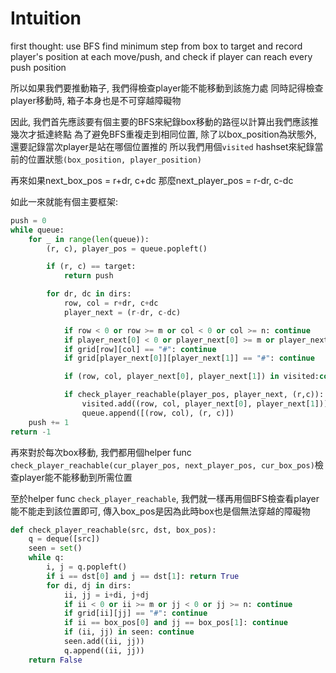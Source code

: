 # Intuition

first thought:
use BFS find minimum step from box to target and record player's position at each move/push, and check if player can reach every push position

所以如果我們要推動箱子, 我們得檢查player能不能移動到該施力處
同時記得檢查player移動時, 箱子本身也是不可穿越障礙物

因此, 我們首先應該要有個主要的BFS來紀錄box移動的路徑以計算出我們應該推幾次才抵達終點
為了避免BFS重複走到相同位置, 除了以box_position為狀態外, 還要記錄當次player是站在哪個位置推的
所以我們用個`visited` hashset來紀錄當前的位置狀態`(box_position, player_position)`

再來如果next_box_pos = r+dr, c+dc
那麼next_player_pos = r-dr, c-dc

如此一來就能有個主要框架:
```py
push = 0
while queue:
    for _ in range(len(queue)):
        (r, c), player_pos = queue.popleft()

        if (r, c) == target:
            return push

        for dr, dc in dirs:
            row, col = r+dr, c+dc
            player_next = (r-dr, c-dc)

            if row < 0 or row >= m or col < 0 or col >= n: continue
            if player_next[0] < 0 or player_next[0] >= m or player_next[1] < 0 or player_next[1] >= n: continue
            if grid[row][col] == "#": continue
            if grid[player_next[0]][player_next[1]] == "#": continue

            if (row, col, player_next[0], player_next[1]) in visited:continue

            if check_player_reachable(player_pos, player_next, (r,c)):
                visited.add((row, col, player_next[0], player_next[1]))
                queue.append([(row, col), (r, c)])
    push += 1
return -1
```

再來對於每次box移動, 我們都用個helper func `check_player_reachable(cur_player_pos, next_player_pos, cur_box_pos)`檢查player能不能移動到所需位置

至於helper func `check_player_reachable`, 我們就一樣再用個BFS檢查看player能不能走到該位置即可, 傳入box_pos是因為此時box也是個無法穿越的障礙物
```py
def check_player_reachable(src, dst, box_pos):
    q = deque([src])
    seen = set()
    while q:
        i, j = q.popleft()
        if i == dst[0] and j == dst[1]: return True
        for di, dj in dirs:
            ii, jj = i+di, j+dj
            if ii < 0 or ii >= m or jj < 0 or jj >= n: continue
            if grid[ii][jj] == "#": continue
            if ii == box_pos[0] and jj == box_pos[1]: continue
            if (ii, jj) in seen: continue
            seen.add((ii, jj))
            q.append((ii, jj))
    return False
```